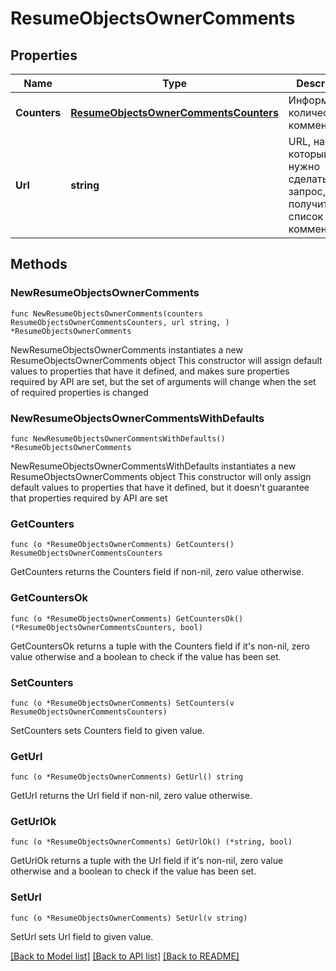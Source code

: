 # ResumeObjectsOwnerComments

## Properties

Name | Type | Description | Notes
------------ | ------------- | ------------- | -------------
**Counters** | [**ResumeObjectsOwnerCommentsCounters**](ResumeObjectsOwnerCommentsCounters.md) | Информация о количестве комментариев | 
**Url** | **string** | URL, на который нужно сделать GET-запрос, чтобы получить список комментариев | 

## Methods

### NewResumeObjectsOwnerComments

`func NewResumeObjectsOwnerComments(counters ResumeObjectsOwnerCommentsCounters, url string, ) *ResumeObjectsOwnerComments`

NewResumeObjectsOwnerComments instantiates a new ResumeObjectsOwnerComments object
This constructor will assign default values to properties that have it defined,
and makes sure properties required by API are set, but the set of arguments
will change when the set of required properties is changed

### NewResumeObjectsOwnerCommentsWithDefaults

`func NewResumeObjectsOwnerCommentsWithDefaults() *ResumeObjectsOwnerComments`

NewResumeObjectsOwnerCommentsWithDefaults instantiates a new ResumeObjectsOwnerComments object
This constructor will only assign default values to properties that have it defined,
but it doesn't guarantee that properties required by API are set

### GetCounters

`func (o *ResumeObjectsOwnerComments) GetCounters() ResumeObjectsOwnerCommentsCounters`

GetCounters returns the Counters field if non-nil, zero value otherwise.

### GetCountersOk

`func (o *ResumeObjectsOwnerComments) GetCountersOk() (*ResumeObjectsOwnerCommentsCounters, bool)`

GetCountersOk returns a tuple with the Counters field if it's non-nil, zero value otherwise
and a boolean to check if the value has been set.

### SetCounters

`func (o *ResumeObjectsOwnerComments) SetCounters(v ResumeObjectsOwnerCommentsCounters)`

SetCounters sets Counters field to given value.


### GetUrl

`func (o *ResumeObjectsOwnerComments) GetUrl() string`

GetUrl returns the Url field if non-nil, zero value otherwise.

### GetUrlOk

`func (o *ResumeObjectsOwnerComments) GetUrlOk() (*string, bool)`

GetUrlOk returns a tuple with the Url field if it's non-nil, zero value otherwise
and a boolean to check if the value has been set.

### SetUrl

`func (o *ResumeObjectsOwnerComments) SetUrl(v string)`

SetUrl sets Url field to given value.



[[Back to Model list]](../README.md#documentation-for-models) [[Back to API list]](../README.md#documentation-for-api-endpoints) [[Back to README]](../README.md)


